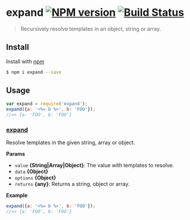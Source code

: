 # expand [![NPM version](https://badge.fury.io/js/expand.svg)](http://badge.fury.io/js/expand)  [![Build Status](https://travis-ci.org/jonschlinkert/expand.svg)](https://travis-ci.org/jonschlinkert/expand)

> Recursively resolve templates in an object, string or array.

## Install

Install with [npm](https://www.npmjs.com/)

```sh
$ npm i expand --save
```

## Usage

```js
var expand = require('expand');
expand({a: '<%= b %>', b: 'FOO'});
//=> {a: 'FOO', b: 'FOO'}
```

### [expand](index.js#L25)

Resolve templates in the given string, array or object.

**Params**

* `value` **{String|Array|Object}**: The value with templates to resolve.
* `data` **{Object}**
* `options` **{Object}**
* `returns` **{any}**: Returns a string, object or array.

**Example**

```js
expand({a: '<%= b %>', b: 'FOO'});
//=> {a: 'FOO', b: 'FOO'}
```
